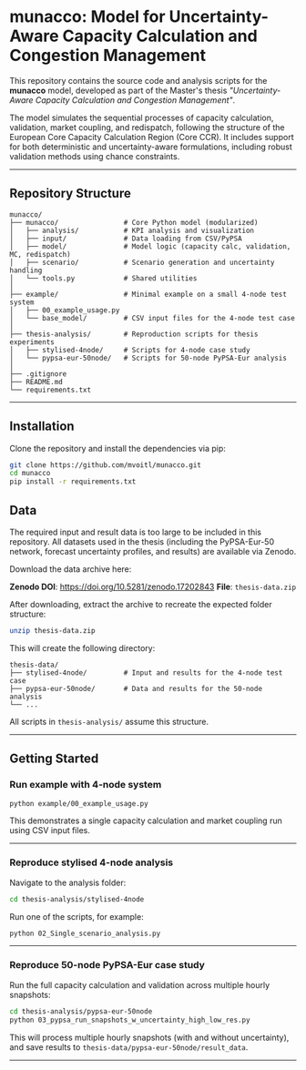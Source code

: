 # munacco: Model for Uncertainty-Aware Capacity Calculation and Congestion Management

This repository contains the source code and analysis scripts for the **munacco** model, developed as part of the Master's thesis *"Uncertainty-Aware Capacity Calculation and Congestion Management"*.

The model simulates the sequential processes of capacity calculation, validation, market coupling, and redispatch, following the structure of the European Core Capacity Calculation Region (Core CCR). It includes support for both deterministic and uncertainty-aware formulations, including robust validation methods using chance constraints.

---

## Repository Structure

```
munacco/
├── munacco/                # Core Python model (modularized)
│   ├── analysis/           # KPI analysis and visualization
│   ├── input/              # Data loading from CSV/PyPSA
│   ├── model/              # Model logic (capacity calc, validation, MC, redispatch)
│   ├── scenario/           # Scenario generation and uncertainty handling
│   └── tools.py            # Shared utilities
│
├── example/                # Minimal example on a small 4-node test system
│   ├── 00_example_usage.py
│   └── base_model/         # CSV input files for the 4-node test case
│
├── thesis-analysis/        # Reproduction scripts for thesis experiments
│   ├── stylised-4node/     # Scripts for 4-node case study
│   └── pypsa-eur-50node/   # Scripts for 50-node PyPSA-Eur analysis
│
├── .gitignore
├── README.md
└── requirements.txt
```

---

## Installation

Clone the repository and install the dependencies via pip:

```bash
git clone https://github.com/mvoitl/munacco.git
cd munacco
pip install -r requirements.txt
```


## Data

The required input and result data is too large to be included in this repository. All datasets used in the thesis (including the PyPSA-Eur-50 network, forecast uncertainty profiles, and results) are available via Zenodo.

Download the data archive here:

**Zenodo DOI**: https://doi.org/10.5281/zenodo.17202843
**File**: `thesis-data.zip`

After downloading, extract the archive to recreate the expected folder structure:

```bash
unzip thesis-data.zip
```

This will create the following directory:

```
thesis-data/
├── stylised-4node/         # Input and results for the 4-node test case
├── pypsa-eur-50node/       # Data and results for the 50-node analysis
└── ...
```

All scripts in `thesis-analysis/` assume this structure.

---

## Getting Started

### Run example with 4-node system

```bash
python example/00_example_usage.py
```

This demonstrates a single capacity calculation and market coupling run using CSV input files.

---

### Reproduce stylised 4-node analysis

Navigate to the analysis folder:

```bash
cd thesis-analysis/stylised-4node
```

Run one of the scripts, for example:

```bash
python 02_Single_scenario_analysis.py
```

---

### Reproduce 50-node PyPSA-Eur case study

Run the full capacity calculation and validation across multiple hourly snapshots:

```bash
cd thesis-analysis/pypsa-eur-50node
python 03_pypsa_run_snapshots_w_uncertainty_high_low_res.py
```

This will process multiple hourly snapshots (with and without uncertainty), and save results to `thesis-data/pypsa-eur-50node/result_data`.

---



